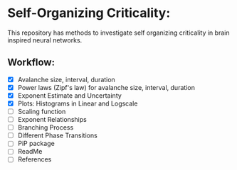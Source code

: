 # Self-Organizing Criticality:
This repository has methods to investigate self organizing criticality in brain inspired neural networks. 

## Workflow:
- [x] Avalanche size, interval, duration
- [x] Power laws (Zipf's law) for avalanche size, interval, duration
- [x] Exponent Estimate and Uncertainty
- [x] Plots: Histograms in Linear and Logscale
- [ ] Scaling function
- [ ] Exponent Relationships
- [ ] Branching Process
- [ ] Different Phase Transitions
- [ ] PiP package
- [ ] ReadMe
- [ ] References
